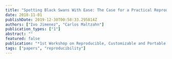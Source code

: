```yaml
---
title: "Spotting Black Swans With Ease: The Case for a Practical Reproducibility Platform"
date: 2018-11-01
publishDate: 2019-12-30T00:58:33.295814Z
authors: ["Ivo Jimenez", "Carlos Maltzahn"]
publication_types: ["1"]
abstract: ""
featured: false
publication: "*1st Workshop on Reproducible, Customizable and Portable Workflows for HPC (ResCuE-HPC'18, co-located with SC'18)*"
tags: ["papers", "reproducibility"]
---
```


